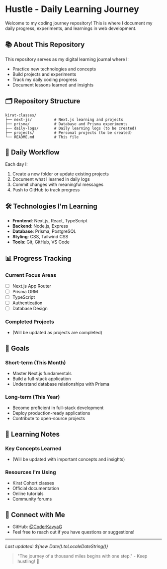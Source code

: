 #  Hustle - Daily Learning Journey

Welcome to my coding journey repository! This is where I document my daily progress, experiments, and learnings in web development.

## 📚 About This Repository

This repository serves as my digital learning journal where I:
- Practice new technologies and concepts
- Build projects and experiments
- Track my daily coding progress
- Document lessons learned and insights

## 🗂️ Repository Structure

```
kirat-classes/
├── next-js/          # Next.js learning and projects
├── prisma/           # Database and Prisma experiments
├── daily-logs/       # Daily learning logs (to be created)
├── projects/         # Personal projects (to be created)
└── README.md         # This file
```

## 📅 Daily Workflow

Each day I:
1. Create a new folder or update existing projects
2. Document what I learned in daily logs
3. Commit changes with meaningful messages
4. Push to GitHub to track progress

## 🛠️ Technologies I'm Learning

- **Frontend**: Next.js, React, TypeScript
- **Backend**: Node.js, Express
- **Database**: Prisma, PostgreSQL
- **Styling**: CSS, Tailwind CSS
- **Tools**: Git, GitHub, VS Code

## 📊 Progress Tracking

### Current Focus Areas
- [ ] Next.js App Router
- [ ] Prisma ORM
- [ ] TypeScript
- [ ] Authentication
- [ ] Database Design

### Completed Projects
- (Will be updated as projects are completed)

## 🎯 Goals

### Short-term (This Month)
- Master Next.js fundamentals
- Build a full-stack application
- Understand database relationships with Prisma

### Long-term (This Year)
- Become proficient in full-stack development
- Deploy production-ready applications
- Contribute to open-source projects

## 📝 Learning Notes

### Key Concepts Learned
- (Will be updated with important concepts and insights)

### Resources I'm Using
- Kirat Cohort classes
- Official documentation
- Online tutorials
- Community forums

## 🤝 Connect with Me

- GitHub: [@CoderKavyaG](https://github.com/CoderKavyaG)
- Feel free to reach out if you have questions or suggestions!

---

*Last updated: ${new Date().toLocaleDateString()}*

> "The journey of a thousand miles begins with one step." - Keep hustling! 💪
